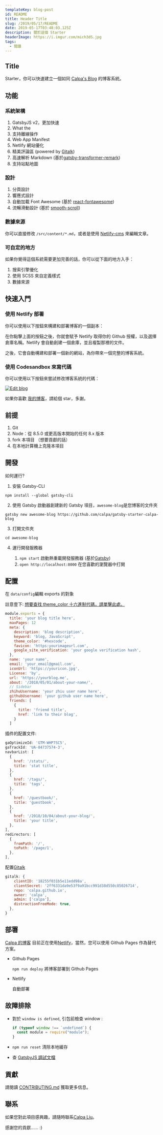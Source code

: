 ```yaml
---
templateKey: blog-post
id: README
title: Header Title
slug: /2019/05/17/README
date: 2019-05-17T03:48:03.125Z
description: 關於這個 Starter
headerImage: https://i.imgur.com/mich3dS.jpg
tags:
  - 閱讀
---
```



## Title

Starter，你可以快速建立一個如同 [Calpa's Blog](https://calpa.me) 的博客系統。

## 功能

### 系統架構

1. GatsbyJS v2，更加快速
1. What the 
1. 支持離線操作
1. Web App Manifest
1. Netlify 網站優化
1. 精美評論區 (powered by [Gitalk](https://github.com/gitalk/gitalk))
1. 高速解析 Markdown (基於[gatsby-transformer-remark](https://www.gatsbyjs.org/packages/gatsby-transformer-remark/))
1. 支持站點地圖

### 設計

1. 分頁設計
1. 響應式設計
1. 自動加載 Font Awesome (基於 [react-fontawesome](https://github.com/FortAwesome/react-fontawesome))
1. 流暢滑動設計 (基於 [smooth-scroll](https://github.com/cferdinandi/smooth-scroll))

### 數據來源

你可以直接修改 `/src/content/*.md`，或者是使用 [Netlify-cms](https://www.netlifycms.org) 來編輯文章。

### 可自定的地方

如果你覺得這個系統需要更加完善的話，你可以從下面的地方入手：

1. 搜索引擎優化
1. 使用 SCSS 來自定義樣式
1. 數據來源

## 快速入門

### 使用 Netlify 部署

你可以使用以下按鈕來構建和部署博客的一個副本：

在你點擊上面的按鈕之後，你就會賦予 Netlify 取得你的 Github 授權，以及選擇倉庫名稱。Netlify 會自動創建一個倉庫，並且複製那裡的文件。

之後，它會自動構建和部署一個新的網站，為你帶來一個完整的博客系統。

### 使用 Codesandbox 來寫代碼

你可以使用以下按鈕來嘗試修改博客系統的代碼：

[![Edit blog](https://codesandbox.io/static/img/play-codesandbox.svg)](https://codesandbox.io/s/github/calpa/gatsby-starter-calpa-blog/tree/master/)

如果你喜歡 [我的博客](https://calpa.me)，請給個 star，多謝。

## 前提

1. Git
2. Node：從 8.5.0 或更高版本開始的任何 8.x 版本
3. fork 本項目 （想要貢獻的話）
4. 在本地計算機上克隆本項目

## 開發

如何運行?

1. 安裝 Gatsby-CLI

```
npm install --global gatsby-cli
```

2. 使用 Gatsby 啟動器創建新的 Gatsby 項目，`awesome-blog`是您博客的文件夾

```
gatsby new awesome-blog https://github.com/calpa/gatsby-starter-calpa-blog
```

3. 打開文件夾

```
cd awesome-blog
```

4. 運行開發服務器

   1. `npm start` 啟動熱重載開發服務器 (基於[Gatsby](https://www.gatsbyjs.org/))
   2. `open http://localhost:8000` 在您喜歡的瀏覽器中打開

## 配置

在 `data/config`編輯 exports 的對象

註意壹下: [想要查找 theme_color 十六進制代碼，請單擊此處。](https://www.colorhexa.com/)

```javascript
module.exports = {
  title: 'your blog title here',
  maxPages: 12
  meta: {
    description: 'blog description',
    keyword: 'blog, JavaScript',
    theme_color: '#hexcode',
    favicon: 'https:yourimageurl.com',
    google_site_verification: 'your google verification hash',
  },
  name: 'your name',
  email: 'your_email@gmail.com',
  iconUrl: 'https://youricon.jpg',
  License: 'by',
  url: 'https://yourblog.me',
  about: '/2018/05/01/about-your-name/',
  // Sidebar
  zhihuUsername: 'your zhiu user name here',
  githubUsername: 'your github user name here',
  friends: [
    {
      title: 'friend title',
      href: 'link to their blog',
    }
  ]
```

插件的配置文件:

```javascript
gaOptimizeId: 'GTM-WHP7SC5',
gaTrackId: 'UA-84737574-3',
navbarList: [
  {
    href: '/stats/',
    title: 'stat title',
  },
  {
    href: '/tags/',
    title: 'tags',
  },
  {
    href: '/guestbook/',
    title: 'guestbook',
  },
  {
    href: '/2018/10/04/about-your-blog/',
    title: 'your title',
  },
],
redirectors: [
  {
    fromPath: '/',
    toPath: '/page/1',
  },
],
```

配置[Gitalk](https://gitalk.github.io/)

```javascript
gitalk: {
    clientID: '18255f031b5e11edd98a',
    clientSecret: '2ff6331da9e53f9a91bcc991d38d550c85026714',
    repo: 'calpa.github.io',
    owner: 'calpa',
    admin: ['calpa'],
    distractionFreeMode: true,
  },
}
```

## 部署

[Calpa 的博客](https://calpa.me) 目前正在使用[Netlify](https://www.netlify.com/)，當然，您可以使用 Github Pages 作為替代方案。

- Github Pages

  `npm run deploy` 將博客部署到 Github Pages

- Netlify

  自動部署

## 故障排除

- 對於 `window is defined`, 引包前檢查 window :

  ```JavaScript
  if (typeof window !== `undefined`) {
    const module = require("module");
  }
  ```

- `npm run reset` 清除本地緩存
- 查 [GatsbyJS 調試文檔](https://www.gatsbyjs.org/docs/debugging-html-builds/)

## 貢獻

請閱讀 [CONTRIBUTING.md](.github/CONTRIBUTING.md) 獲取更多信息。

## 聯系

如果您對此項目感興趣，請隨時聯系[Calpa Liu](calpaliu@gmail.com)。

感謝您的貢獻...... :)